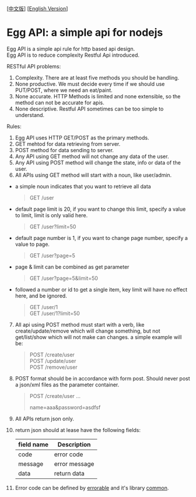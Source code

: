 [[中文版](https://github.com/calidion/egg/blob/master/README.md)]
[[English Version](https://github.com/calidion/egg/blob/master/README.end.md)]


# Egg API: a simple api for nodejs
Egg API is a simple api rule for http based api design.   
Egg API is to reduce complexity Restful Api introduced.

RESTful API problems:  
1. Complexity. There are at least five methods you should be handling.  
2. None productive. We must decide every time if we should use PUT/POST, where we need an eat/paint.  
3. None accurate. HTTP Methods is limited and none extensible, so the method can not be accurate for apis.  
4. None descriptive. Restful API sometimes can be too simple to understand.  

Rules:

1. Egg API uses HTTP GET/POST as the primary methods.
2. GET mehtod for data retrieving from server.
3. POST method for data sending to server.
4. Any API using GET method will not change any data of the user.
5. Any API using POST method will change the state, info or data of the user.
6. All APIs using GET method will start with a noun, like user/admin.  
  * a simple noun indicates that you want to retrieve all data  
  
    > GET /user  
  * default page limit is 20, if you want to change this limit, specify a value to limit, limit is only valid here.  
  
    > GET /user?limit=50  
  * default page number is 1, if you want to change page number, specify a value to page.  
  
    > GET /user?page=5  
  * page & limit can be combined as get parameter 
  
    > GET /user?page=5&limit=50  
  * followed a number or id to get a single item, key limit will have no effect here, and be ignored.  
  
    > GET /user/1  
    > GET /user/1?limit=50 

7. All api using POST method must start with a verb, like create/update/remove which will change something, but not get/list/show which will not make can changes.
    a simple example will be:
    > POST /create/user  
    > POST /update/user  
    > POST /remove/user  

8. POST format should be in accordance with form post. Should never post a json/xml files as the parameter container.
     > POST /create/user
     > ...
     > 
     > 
     > name=aaa&password=asdfsf
9. All APIs return json only.
10. return json should at lease have the following fields:

    | field name | Description |
    | --- | --- |
    | code | error code|
    | message | error message|
    | data | return data |

11. Error code can be defined by [errorable](https://github.com/calidion/errorable) and it's library [common](https://github.com/Errorable/common).

